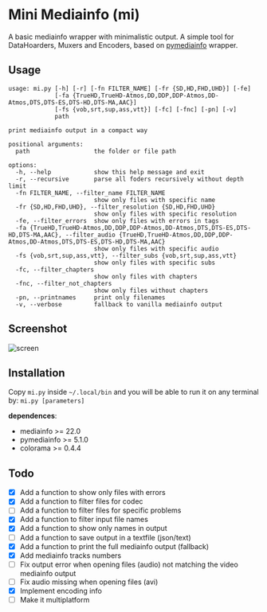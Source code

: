 # Mini Mediainfo (mi)

A basic mediainfo wrapper with minimalistic output. A simple tool for DataHoarders, Muxers and Encoders, based on [pymediainfo](https://pymediainfo.readthedocs.io/en/stable/pymediainfo.html) wrapper.

## Usage

```
usage: mi.py [-h] [-r] [-fn FILTER_NAME] [-fr {SD,HD,FHD,UHD}] [-fe]
             [-fa {TrueHD,TrueHD-Atmos,DD,DDP,DDP-Atmos,DD-Atmos,DTS,DTS-ES,DTS-HD,DTS-MA,AAC}]
             [-fs {vob,srt,sup,ass,vtt}] [-fc] [-fnc] [-pn] [-v]
             path

print mediainfo output in a compact way

positional arguments:
  path                  the folder or file path

options:
  -h, --help            show this help message and exit
  -r, --recursive       parse all foders recursively without depth limit
  -fn FILTER_NAME, --filter_name FILTER_NAME
                        show only files with specific name
  -fr {SD,HD,FHD,UHD}, --filter_resolution {SD,HD,FHD,UHD}
                        show only files with specific resolution
  -fe, --filter_errors  show only files with errors in tags
  -fa {TrueHD,TrueHD-Atmos,DD,DDP,DDP-Atmos,DD-Atmos,DTS,DTS-ES,DTS-HD,DTS-MA,AAC}, --filter_audio {TrueHD,TrueHD-Atmos,DD,DDP,DDP-Atmos,DD-Atmos,DTS,DTS-ES,DTS-HD,DTS-MA,AAC}
                        show only files with specific audio
  -fs {vob,srt,sup,ass,vtt}, --filter_subs {vob,srt,sup,ass,vtt}
                        show only files with specific subs
  -fc, --filter_chapters
                        show only files with chapters
  -fnc, --filter_not_chapters
                        show only files without chapters
  -pn, --printnames     print only filenames
  -v, --verbose         fallback to vanilla mediainfo output
```

## Screenshot

![screen](https://i.imgur.com/XAejBtu.png)

## Installation

Copy `mi.py` inside `~/.local/bin` and you will be able to run it on any terminal by: `mi.py [parameters]`

**dependences**:

- mediainfo >= 22.0
- pymediainfo >= 5.1.0
- colorama >= 0.4.4

## Todo

- [x] Add a function to show only files with errors
- [x] Add a function to filter files for codec
- [ ] Add a function to filter files for specific problems
- [x] Add a function to filter input file names
- [x] Add a function to show only names in output
- [ ] Add a function to save output in a textfile (json/text)
- [x] Add a function to print the full mediainfo output (fallback)
- [x] Add mediainfo tracks numbers
- [ ] Fix output error when opening files (audio) not matching the video mediainfo output
- [ ] Fix audio missing when opening files (avi)
- [x] Implement encoding info
- [ ] Make it multiplatform
